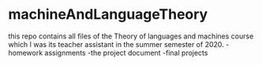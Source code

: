 # machineAndLanguageTheory
this repo contains all files of the Theory of languages and machines course which I was its teacher assistant in the summer semester of 2020.
-homework assignments
-the project document
-final projects

